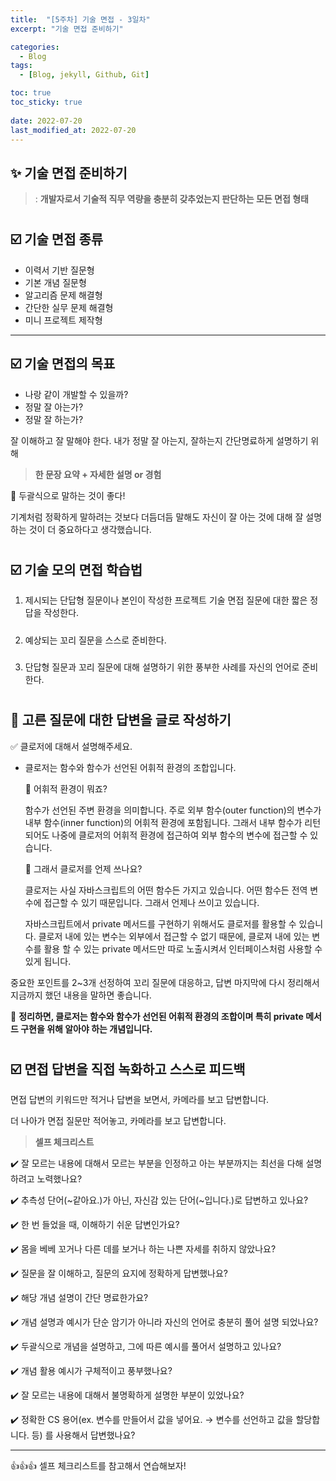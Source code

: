 ```yaml
---
title:  "[5주차] 기술 면접 - 3일차"
excerpt: "기술 면접 준비하기"

categories:
  - Blog
tags:
  - [Blog, jekyll, Github, Git]

toc: true
toc_sticky: true
 
date: 2022-07-20
last_modified_at: 2022-07-20
---
```



## ✨ 기술 면접 준비하기
> : **개발자로서 기술적 직무 역량을 충분히 갖추었는지 판단하는 모든 면접 형태**

#

## ☑️ 기술 면접 종류

* 이력서 기반 질문형
* 기본 개념 질문형
* 알고리즘 문제 해결형
* 간단한 실무 문제 해결형
* 미니 프로젝트 제작형
***

## ☑️ 기술 면접의 목표

* 나랑 같이 개발할 수 있을까?
* 정말 잘 아는가?
* 정말 잘 하는가?

잘 이해하고 잘 말해야 한다.
내가 정말 잘 아는지, 잘하는지 간단명료하게 설명하기 위해
> **한 문장 요약 + 자세한 설명 or 경험**

🔹 두괄식으로 말하는 것이 좋다!

기계처럼 정확하게 말하려는 것보다 더듬더듬 말해도 자신이 잘 아는 것에 대해 잘 설명하는 것이 더 중요하다고 생각했습니다.

#

## ☑️ 기술 모의 면접 학습법

1. 제시되는 단답형 질문이나 본인이 작성한 프로젝트 기술 면접 질문에 대한 짧은 정답을 작성한다.
#####
2. 예상되는 꼬리 질문을 스스로 준비한다.
#####
3. 단답형 질문과 꼬리 질문에 대해 설명하기 위한 풍부한 사례를 자신의 언어로 준비한다.

#

## 📍 고른 질문에 대한 답변을 글로 작성하기

✅ 클로저에 대해서 설명해주세요.

* 클로저는 함수와 함수가 선언된 어휘적 환경의 조합입니다.

    🔹 어휘적 환경이 뭐죠?

    함수가 선언된 주변 환경을 의미합니다.
    주로 외부 함수(outer function)의 변수가 내부 함수(inner function)의 어휘적 환경에 포함됩니다. 그래서 내부 함수가 리턴되어도 나중에 클로저의 어휘적 환경에 접근하여 외부 함수의 변수에 접근할 수 있습니다.
    
    🔹 그래서 클로저를 언제 쓰나요?

    클로저는 사실 자바스크립트의 어떤 함수든 가지고 있습니다. 어떤 함수든 전역 변수에 접근할 수 있기 때문입니다. 그래서 언제나 쓰이고 있습니다.

    자바스크립트에서 private 메서드를 구현하기 위해서도 클로저를 활용할 수 있습니다. 클로저 내에 있는 변수는 외부에서 접근할 수 없기 때문에, 클로져 내에 있는 변수를 활용 할 수 있는 private 메서드만 따로 노출시켜서 인터페이스처럼 사용할 수 있게 됩니다.

중요한 포인트를 2~3개 선정하여 꼬리 질문에 대응하고, 답변 마지막에 다시 정리해서 지금까지 했던 내용을 말하면 좋습니다.

🔹 **정리하면, 클로저는 함수와 함수가 선언된 어휘적 환경의 조합이며 특히 private 메서드 구현을 위해 알아야 하는 개념입니다.**   

#

## ☑️ 면접 답변을 직접 녹화하고 스스로 피드백

면접 답변의 키워드만 적거나 답변을 보면서, 카메라를 보고 답변합니다.

더 나아가 면접 질문만 적어놓고, 카메라를 보고 답변합니다.


> **셀프 체크리스트**

✔️ 잘 모르는 내용에 대해서 모르는 부분을 인정하고 아는 부분까지는 최선을 다해 설명하려고 노력했나요?

✔️ 추측성 단어(~같아요.)가 아닌, 자신감 있는 단어(~입니다.)로 답변하고 있나요?

✔️ 한 번 들었을 때, 이해하기 쉬운 답변인가요?

✔️ 몸을 베베 꼬거나 다른 데를 보거나 하는 나쁜 자세를 취하지 않았나요?

✔️ 질문을 잘 이해하고, 질문의 요지에 정확하게 답변했나요?

✔️ 해당 개념 설명이 간단 명료한가요?

✔️ 개념 설명과 예시가 단순 암기가 아니라 자신의 언어로 충분히 풀어 설명 되었나요?

✔️ 두괄식으로 개념을 설명하고, 그에 따른 예시를 풀어서 설명하고 있나요?

✔️ 개념 활용 예시가 구체적이고 풍부했나요?

✔️ 잘 모르는 내용에 대해서 불명확하게 설명한 부분이 있었나요?

✔️ 정확한 CS 용어(ex. 변수를 만들어서 값을 넣어요. → 변수를 선언하고 값을 할당합니다. 등) 를 사용해서 답변했나요?
***
👍👍👍 셀프 체크리스트를 참고해서 연습해보자!
